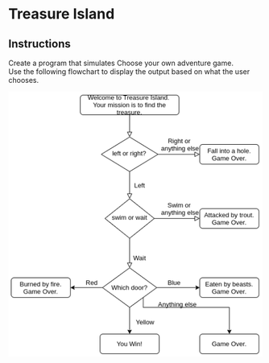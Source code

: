 # Treasure Island

## Instructions

Create a program that simulates Choose your own adventure game.  
Use the following flowchart to display the output based on what the user chooses.

![ref](chest_flowchart.png)
